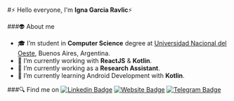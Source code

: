 #:zap: Hello everyone, I'm **Igna Garcia Ravlic**:zap:

###:alien: About me

- :mortar_board: I’m student in **Computer Science** degree at [Universidad Nacional del Oeste](http://www.uno.edu.ar), Buenos Aires, Argentina.
- :rocket: I’m currently working with **ReactJS** & **Kotlin**.
- :memo: I’m currently working as a **Research Assistant**.
- 🌱 I’m currently learning Android Development with **Kotlin**.


###:mag: Find me on
[![Linkedin Badge](https://img.shields.io/badge/-LinkedIn-0075b5?style=for-the-badge&logo=Linkedin&logoWidth=20)](https://www.linkedin.com/in/ignacio-agustin-garcia-ravlic-491b9a188/)
[![Website Badge](https://img.shields.io/badge/-Website-b71c1c?style=for-the-badge&logo=react&logoWidth=20)](https://www.linkedin.com/in/ignacio-agustin-garcia-ravlic-491b9a188/)
[![Telegram Badge](https://img.shields.io/badge/-Telegram-26a5e4?style=for-the-badge&logo=telegram&logoWidth=20)](https://www.linkedin.com/in/ignacio-agustin-garcia-ravlic-491b9a188/)
